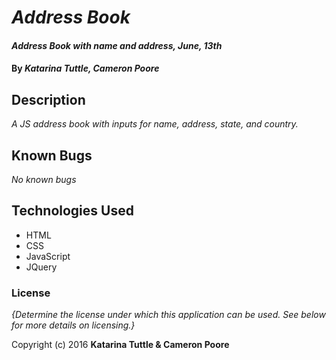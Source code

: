# _Address Book_

#### _Address Book with name and address, June, 13th_

#### By _**Katarina Tuttle, Cameron Poore**_

## Description

_A JS address book with inputs for name, address, state, and country._


## Known Bugs

_No known bugs_

## Technologies Used

* HTML
* CSS
* JavaScript
* JQuery

### License

*{Determine the license under which this application can be used.  See below for more details on licensing.}*

Copyright (c) 2016 **Katarina Tuttle & Cameron Poore**
